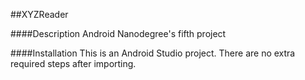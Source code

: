 ##XYZReader

####Description
Android Nanodegree's fifth project



####Installation
This is an Android Studio project. There are no extra required steps after importing.
